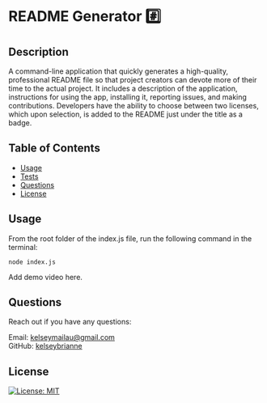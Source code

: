# README Generator #️⃣

## Description

A command-line application that quickly generates a high-quality, professional README file so that project creators can devote more of their time to the actual project. It includes a description of the application, instructions for using the app, installing it, reporting issues, and making contributions. Developers have the ability to choose between two licenses, which upon selection, is added to the README just under the title as a badge.

## Table of Contents

- [ Usage ](#usage)
- [ Tests ](#test)
- [ Questions ](#questions)
- [ License ](#license)

## Usage

From the root folder of the index.js file, run the following command in the terminal:

```
node index.js
```

Add demo video here.

## Questions

Reach out if you have any questions:

Email: kelseymailau@gmail.com  
GitHub: [kelseybrianne](https://github.com/kelseybrianne)

## License

[![License: MIT](https://img.shields.io/badge/License-MIT-yellow.svg)](https://opensource.org/licenses/MIT)